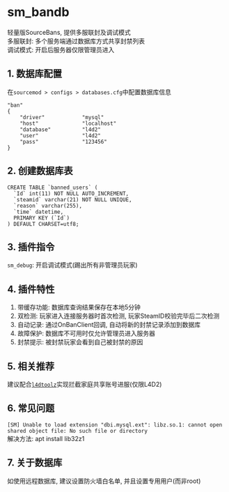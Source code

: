 # sm_bandb
轻量版SourceBans, 提供多服联封及调试模式  
多服联封: 多个服务端通过数据库方式共享封禁列表  
调试模式: 开启后服务器仅限管理员进入

## 1. 数据库配置
在`sourcemod > configs > databases.cfg`中配置数据库信息  
```
"ban"
{
	"driver"			"mysql"
	"host"				"localhost"
	"database"			"l4d2"
	"user"				"l4d2"
	"pass"				"123456"
}
```

## 2. 创建数据库表
```
CREATE TABLE `banned_users` (
  `Id` int(11) NOT NULL AUTO_INCREMENT,
  `steamid` varchar(21) NOT NULL UNIQUE,
  `reason` varchar(255),
  `time` datetime,
  PRIMARY KEY (`Id`)
) DEFAULT CHARSET=utf8;
```

## 3. 插件指令
`sm_debug`: 开启调试模式(踢出所有非管理员玩家)

## 4. 插件特性
1. 带缓存功能: 数据库查询结果保存在本地5分钟  
2. 双检测: 玩家进入连接服务器时首次检测, 玩家SteamID校验完毕后二次检测  
3. 自动记录: 通过OnBanClient回调, 自动将新的封禁记录添加到数据库  
4. 故障保护: 数据库不可用时仅允许管理员进入服务器  
5. 封禁提示: 被封禁玩家会看到自己被封禁的原因

## 5. 相关推荐
建议配合[`l4dtoolz`](https://github.com/lakwsh/l4dtoolz)实现拦截家庭共享账号进服(仅限L4D2)

## 6. 常见问题
`[SM] Unable to load extension "dbi.mysql.ext": libz.so.1: cannot open shared object file: No such file or directory`  
解决方法: apt install lib32z1

## 7. 关于数据库
如使用远程数据库, 建议设置防火墙白名单, 并且设置专用用户(而非root)
